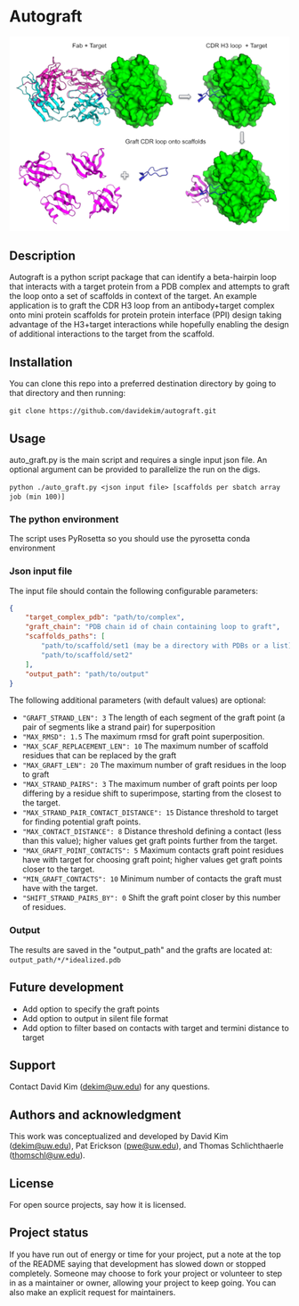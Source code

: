 # Autograft

![header.png](./header.png)

## Description
Autograft is a python script package that can identify a beta-hairpin loop that interacts with a target protein from a PDB complex and attempts to graft the loop onto a set of scaffolds in context of the target. An example application is to graft the CDR H3 loop from an antibody+target complex onto mini protein scaffolds for protein protein interface (PPI) design taking advantage of the H3+target interactions while hopefully enabling the design of additional interactions to the target from the scaffold.   

## Installation
You can clone this repo into a preferred destination directory by going to that directory and then running:

`git clone https://github.com/davidekim/autograft.git`

## Usage
auto_graft.py is the main script and requires a single input json file. An optional argument can be provided to parallelize the run on the digs.

`python ./auto_graft.py <json input file> [scaffolds per sbatch array job (min 100)]`

### The python environment
The script uses PyRosetta so you should use the pyrosetta conda environment

### Json input file
The input file should contain the following configurable parameters:

```json
{
    "target_complex_pdb": "path/to/complex",
    "graft_chain": "PDB chain id of chain containing loop to graft",
    "scaffolds_paths": [
        "path/to/scaffold/set1 (may be a directory with PDBs or a list)",
        "path/to/scaffold/set2"
    ],
    "output_path": "path/to/output"
}
```
The following additional parameters (with default values) are optional:

-  `"GRAFT_STRAND_LEN": 3`
The length of each segment of the graft point (a pair of segments like a strand pair) for superposition
- `"MAX_RMSD": 1.5`
The maximum rmsd for graft point superposition.
- `"MAX_SCAF_REPLACEMENT_LEN": 10`
The maximum number of scaffold residues that can be replaced by the graft
- `"MAX_GRAFT_LEN": 20`
The maximum number of graft residues in the loop to graft
- `"MAX_STRAND_PAIRS": 3`
The maximum number of graft points per loop differing by a residue shift to superimpose, starting from the closest to the target.
-  `"MAX_STRAND_PAIR_CONTACT_DISTANCE": 15`
Distance threshold to target for finding potential graft points.
-  `"MAX_CONTACT_DISTANCE": 8`
Distance threshold defining a contact (less than this value); higher values get graft points further from the target. 
-  `"MAX_GRAFT_POINT_CONTACTS": 5`
Maximum contacts graft point residues have with target for choosing graft point; higher values get graft points closer to the target.
-  `"MIN_GRAFT_CONTACTS": 10`
Minimum number of contacts the graft must have with the target.
-  `"SHIFT_STRAND_PAIRS_BY": 0`
Shift the graft point closer by this number of residues.

### Output
The results are saved in the "output_path" and the grafts are located at:
`output_path/*/*idealized.pdb` 

## Future development
- Add option to specify the graft points
- Add option to output in silent file format
- Add option to filter based on contacts with target and termini distance to target

## Support
Contact David Kim (dekim@uw.edu) for any questions.

## Authors and acknowledgment
This work was conceptualized and developed by David Kim (dekim@uw.edu), Pat Erickson (pwe@uw.edu), and Thomas Schlichthaerle (thomschl@uw.edu).

## License
For open source projects, say how it is licensed.

## Project status
If you have run out of energy or time for your project, put a note at the top of the README saying that development has slowed down or stopped completely. Someone may choose to fork your project or volunteer to step in as a maintainer or owner, allowing your project to keep going. You can also make an explicit request for maintainers.
